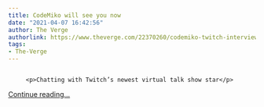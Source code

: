 ```yaml
---
title: CodeMiko will see you now
date: "2021-04-07 16:42:56"
author: The Verge
authorlink: https://www.theverge.com/22370260/codemiko-twitch-interview-stream-technician
tags:
- The-Verge
---
```

<figure>
      <img alt="" src="https://cdn.vox-cdn.com/thumbor/VFPQrNh4cbxf-nskwLfjBPKLuzg=/11x0:2330x1546/1310x873/cdn.vox-cdn.com/uploads/chorus_image/image/69089793/Miko_Headshot_Full__1_.0.png" />
    </figure>


  		 <p>Chatting with Twitch’s newest virtual talk show star</p>
  <p>
    <a href="https://www.theverge.com/22370260/codemiko-twitch-interview-stream-technician">Continue reading&hellip;</a>
  </p>